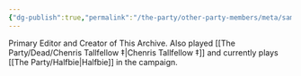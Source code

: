 ```yaml
---
{"dg-publish":true,"permalink":"/the-party/other-party-members/meta/sam-gallon/","tags":["Player"],"updated":"2024-12-25T19:02:13.308+00:00"}
---
```


Primary Editor and Creator of This Archive. Also played [[The Party/Dead/Chenris Tallfellow ‡\|Chenris Tallfellow ‡]] and currently plays [[The Party/Halfbie\|Halfbie]] in the campaign. 
